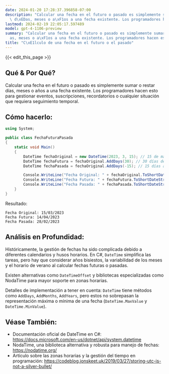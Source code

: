 ```yaml
---
date: 2024-01-20 17:28:37.396858-07:00
description: "Calcular una fecha en el futuro o pasado es simplemente sumar o restar\
  \ d\xEDas, meses o a\xF1os a una fecha existente. Los programadores hacen esto para\u2026"
lastmod: 2024-02-19 22:05:17.597489
model: gpt-4-1106-preview
summary: "Calcular una fecha en el futuro o pasado es simplemente sumar o restar d\xED\
  as, meses o a\xF1os a una fecha existente. Los programadores hacen esto para\u2026"
title: "C\xE1lculo de una fecha en el futuro o el pasado"
---
```


{{< edit_this_page >}}

## Qué & Por Qué?
Calcular una fecha en el futuro o pasado es simplemente sumar o restar días, meses o años a una fecha existente. Los programadores hacen esto para gestionar eventos, suscripciones, recordatorios o cualquier situación que requiera seguimiento temporal.

## Cómo hacerlo:
```C#
using System;

public class FechaFuturaPasada
{
    static void Main()
    {
        DateTime fechaOriginal = new DateTime(2023, 3, 15); // 15 de marzo de 2023
        DateTime fechaFutura = fechaOriginal.AddDays(30); // 30 días después
        DateTime fechaPasada = fechaOriginal.AddDays(-15); // 15 días antes

        Console.WriteLine("Fecha Original: " + fechaOriginal.ToShortDateString());
        Console.WriteLine("Fecha Futura: " + fechaFutura.ToShortDateString());
        Console.WriteLine("Fecha Pasada: " + fechaPasada.ToShortDateString());
    }
}
```
Resultado:
```
Fecha Original: 15/03/2023
Fecha Futura: 14/04/2023
Fecha Pasada: 28/02/2023
```

## Análisis en Profundidad:
Históricamente, la gestión de fechas ha sido complicada debido a diferentes calendarios y husos horarios. En C#, `DateTime` simplifica las tareas, pero hay que considerar años bisiestos, la variabilidad de los meses y el horario de verano al calcular fechas futuras o pasadas.

Existen alternativas como `DateTimeOffset` y bibliotecas especializadas como NodaTime para mayor soporte en zonas horarias.

Detalles de implementación a tener en cuenta: `DateTime` tiene métodos como `AddDays`, `AddMonths`, `AddYears`, pero estos no sobrepasan la representación máxima o mínima de una fecha (`DateTime.MaxValue` y `DateTime.MinValue`).

## Véase También:
- Documentación oficial de DateTime en C#: https://docs.microsoft.com/en-us/dotnet/api/system.datetime
- NodaTime, una biblioteca alternativa y robusta para manejo de fechas: https://nodatime.org/
- Artículo sobre las zonas horarias y la gestión del tiempo en programación: https://codeblog.jonskeet.uk/2019/03/27/storing-utc-is-not-a-silver-bullet/

